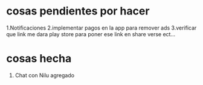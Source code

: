 
# cosas pendientes por hacer 

1.Notificaciones 
2.implementar pagos en la app para remover ads
3.verificar que link me dara play store para poner ese link en share verse ect...

 


# cosas hecha 

1. Chat con Nilu agregado


